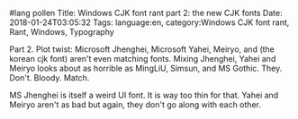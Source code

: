 #lang pollen
    Title: Windows CJK font rant part 2: the new CJK fonts
    Date: 2018-01-24T03:05:32
    Tags: language:en, category:Windows CJK font rant, Rant, Windows, Typography

Part 2. Plot twist: Microsoft Jhenghei, Microsoft Yahei, Meiryo, and (the korean cjk font) aren't even matching fonts. Mixing Jhenghei, Yahei and Meiryo looks about as horrible as MingLiU, Simsun, and MS Gothic. They. Don't. Bloody. Match.

MS Jhenghei is itself a weird UI font. It is way too thin for that. Yahei and Meiryo aren't as bad but again, they don't go along with each other.